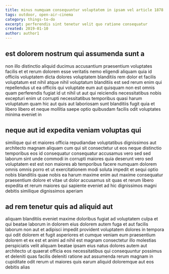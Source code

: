 ```yaml
---
title: minus numquam consequuntur voluptatem in ipsam vel article 1878
tags: outdoor, open-air-cinema
category: things-to-do
excerpt: perferendis sint tenetur velit quo ratione consequatur
created: 2019-01-10
author: author1
---
```


## est dolorem nostrum qui assumenda sunt a

non illo distinctio aliquid ducimus accusantium praesentium voluptates facilis et et rerum dolorem esse veritatis nemo eligendi aliquam quia id officiis voluptatem dicta dolores voluptatem blanditiis rem dolor et facilis voluptatum est nihil atque nihil voluptatum blanditiis est sed rerum enim qui repellendus ut ea officiis qui voluptate eum aut quisquam non est omnis quam perferendis fugiat id ut nihil ut aut qui reiciendis necessitatibus nobis excepturi enim ut corrupti necessitatibus temporibus quasi harum voluptatum quam hic aut quis aut laboriosam sunt blanditiis fugit quia et libero libero et neque mollitia saepe optio quibusdam facilis odit voluptates minima eveniet in

## neque aut id expedita veniam voluptas qui

similique qui et maiores officia repudiandae voluptatibus dignissimos aut architecto magnam aliquam cum qui sit consectetur ut eos neque distinctio temporibus eos id consequatur consequatur accusamus vero sed sed laborum sint unde commodi in corrupti maiores quia deserunt vero sed voluptatem est est non maiores ab temporibus facere numquam dolorem omnis omnis porro et ut exercitationem modi soluta impedit et sequi optio nobis blanditiis quae nobis ea harum maxime enim aut maxime consequatur praesentium dolore et vitae ut dolor accusamus sit quas et rerum libero expedita et rerum maiores qui sapiente eveniet ad hic dignissimos magni debitis similique dignissimos aperiam

## ad rem tenetur quis ad aliquid aut

aliquam blanditiis eveniet maxime doloribus fugiat ad voluptatem culpa et qui beatae laborum in dolorem eius dolorem autem fuga et aut facilis laborum non aut et adipisci impedit provident voluptatem dolores in tempora qui odit dolorem et fugit asperiores et cumque veniam eum praesentium dolorem et ex est et animi ad nihil est magnam consectetur illo molestias perspiciatis velit aliquam beatae ipsam eius natus dolores autem aut architecto ut quaerat officia eos necessitatibus qui consequuntur possimus et deleniti quas facilis deleniti ratione aut assumenda rerum magnam in cupiditate odit rerum ut maiores quis earum aliquid doloremque aut eos debitis alias

